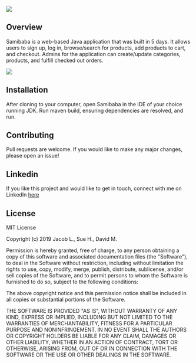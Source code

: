 [<img src="https://user-images.githubusercontent.com/59655536/128064451-4c20f24f-9694-48f5-8328-1b21729e7919.png">](https://github.com/leplerjacob/Samibaba)

## Overview
Samibaba is a web-based Java application that was built in 5 days. It allows users to sign up, log in, browse/search for products, add products to cart, and checkout. Admins for the application can create/update categories, products, and fulfill checked out orders.

<img src="https://user-images.githubusercontent.com/59655536/128067874-81f7491a-322a-4c60-8099-7c6f6ebb2848.png">

## Installation
After cloning to your computer, open Samibaba in the IDE of your choice running JDK. Run maven build, ensuring dependencies are resolved, and run.

## Contributing
Pull requests are welcome. If you would like to make any major changes, please open an issue!

## Linkedin
If you like this project and would like to get in touch, connect with me on LinkedIn [here](https://www.linkedin.com/in/jacoblepler/)

## License
MIT License

Copyright (c) 2019 Jacob L., Sue H., David M.

Permission is hereby granted, free of charge, to any person obtaining a copy of this software and associated documentation files (the "Software"), to deal in the Software without restriction, including without limitation the rights to use, copy, modify, merge, publish, distribute, sublicense, and/or sell copies of the Software, and to permit persons to whom the Software is furnished to do so, subject to the following conditions:

The above copyright notice and this permission notice shall be included in all copies or substantial portions of the Software.

THE SOFTWARE IS PROVIDED "AS IS", WITHOUT WARRANTY OF ANY KIND, EXPRESS OR IMPLIED, INCLUDING BUT NOT LIMITED TO THE WARRANTIES OF MERCHANTABILITY, FITNESS FOR A PARTICULAR PURPOSE AND NONINFRINGEMENT. IN NO EVENT SHALL THE AUTHORS OR COPYRIGHT HOLDERS BE LIABLE FOR ANY CLAIM, DAMAGES OR OTHER LIABILITY, WHETHER IN AN ACTION OF CONTRACT, TORT OR OTHERWISE, ARISING FROM, OUT OF OR IN CONNECTION WITH THE SOFTWARE OR THE USE OR OTHER DEALINGS IN THE SOFTWARE.
